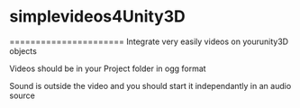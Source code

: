 # simplevideos4Unity3D
======================
Integrate very easily videos on yourunity3D objects

Videos should be in your Project folder in ogg format

Sound is outside the video and you should start it independantly in an audio source
